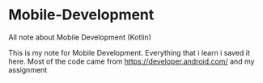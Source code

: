 # Mobile-Development
All note about Mobile Development (Kotlin)

This is my note for Mobile Development. Everything that i learn i saved it here. Most of the code came from https://developer.android.com/ and my assignment
